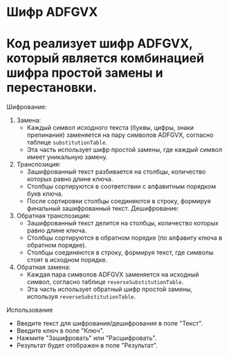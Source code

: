 # Шифр ADFGVX
# Код реализует шифр ADFGVX, который является комбинацией шифра простой замены и перестановки. 

Шифрование:
1. Замена: 
   - Каждый символ исходного текста (буквы, цифры, знаки препинания) заменяется на пару символов ADFGVX, согласно таблице `substitutionTable`. 
   - Эта часть использует шифр простой замены, где каждый символ имеет уникальную замену.
2. Транспозиция:
   - Зашифрованный текст разбивается на столбцы, количество которых равно длине ключа.
   - Столбцы сортируются в соответствии с алфавитным порядком букв ключа.
   - После сортировки столбцы соединяются в строку, формируя финальный зашифрованный текст.
Дешифрование:
1. Обратная транспозиция:
   - Зашифрованный текст делится на столбцы, количество которых равно длине ключа.
   - Столбцы сортируются в обратном порядке (по алфавиту ключа в обратном порядке).
   - Столбцы соединяются в строку, формируя текст, где символы стоят в исходном порядке.
2. Обратная замена:
   - Каждая пара символов ADFGVX заменяется на исходный символ, согласно таблице `reverseSubstitutionTable`.
   - Эта часть использует обратный шифр простой замены, используя `reverseSubstitutionTable`.

Использование
- Введите текст для шифрования/дешифрования в поле "Текст".
- Введите ключ в поле "Ключ".
- Нажмите "Зашифровать" или "Расшифровать".
- Результат будет отображен в поле "Результат".
